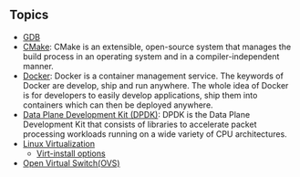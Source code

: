 ## Topics
- [GDB](GDB/README.md)
- [CMake](CMake/README.md): CMake is an extensible, open-source system that manages the build process in an operating system and in a compiler-independent manner.
- [Docker](docker/README.md): Docker is a container management service. The keywords of Docker are develop, ship and run anywhere. The whole idea of Docker is for developers to easily develop applications, ship them into containers which can then be deployed anywhere.
- [Data Plane Development Kit (DPDK)](dpdk-20.11.3/README.md): DPDK is the Data Plane Development Kit that consists of libraries to accelerate packet processing workloads running on a wide variety of CPU architectures.
- [Linux Virtualization](vm/README.md)
	- [Virt-install options](vm/virt-install)
- [Open Virtual Switch(OVS)](OVS/README.md)